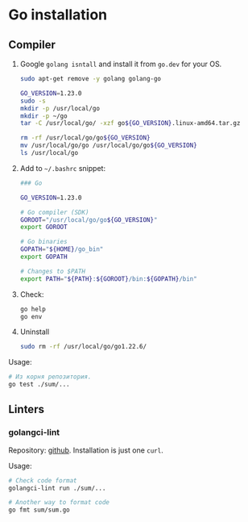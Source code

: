 # Go installation

## Compiler

1) Google `golang isntall` and install it from `go.dev` for your OS.

    ```bash
    sudo apt-get remove -y golang golang-go

    GO_VERSION=1.23.0
    sudo -s
    mkdir -p /usr/local/go
    mkdir -p ~/go
    tar -C /usr/local/go/ -xzf go${GO_VERSION}.linux-amd64.tar.gz

    rm -rf /usr/local/go/go${GO_VERSION}
    mv /usr/local/go/go /usr/local/go/go${GO_VERSION}
    ls /usr/local/go
    ```

2) Add to `~/.bashrc` snippet:

    ```bash
    ### Go

    GO_VERSION=1.23.0

    # Go compiler (SDK)
    GOROOT="/usr/local/go/go${GO_VERSION}"
    export GOROOT

    # Go binaries
    GOPATH="${HOME}/go_bin"
    export GOPATH

    # Changes to $PATH
    export PATH="${PATH}:${GOROOT}/bin:${GOPATH}/bin"
    ```

3) Check:

    ```bash
    go help
    go env
    ```

4) Uninstall

    ```bash
    sudo rm -rf /usr/local/go/go1.22.6/
    ```

Usage:

```bash
# Из корня репозитория.
go test ./sum/...
```

## Linters

### golangci-lint

Repository: [github](https://github.com/golangci/golangci-lint#binary). Installation is just one `curl`.

Usage:

```bash
# Check code format
golangci-lint run ./sum/...

# Another way to format code
go fmt sum/sum.go
```
